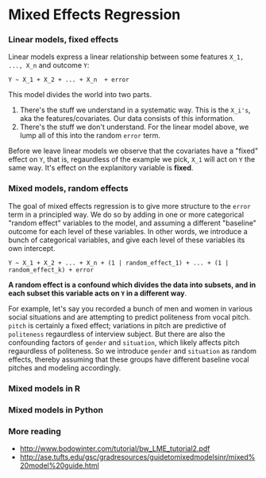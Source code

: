 # Mixed Effects Regression


### Linear models, fixed effects

Linear models express a linear relationship between some features `X_1, ..., X_n` and outcome `Y`:

```
Y ~ X_1 + X_2 + ... + X_n  + error
```

This model divides the world into two parts. 

1) There's the stuff we understand in a systematic way. This is the `X_i's`, aka the features/covariates. Our data consists of this information.
2) There's the stuff we don't understand. For the linear model above, we lump all of this into the random `error` term. 

Before we leave linear models we observe that the covariates have a "fixed" effect on `Y`, that is, regaurdless of the example we pick, `X_1` will act on `Y` the same way. It's effect on the explanitory variable is **fixed**.

### Mixed models, random effects

The goal of mixed effects regression is to give more structure to the `error` term in a principled way. We do so by adding in one or more categorical "random effect" variables to the model, and assuming a different "baseline" outcome for each level of these variables. In other words, we introduce a bunch of categorical variables, and give each level of these variables its own intercept.


```
Y ~ X_1 + X_2 + ... + X_n + (1 | random_effect_1) + ... + (1 | random_effect_k) + error
```


**A random effect is a confound which divides the data into subsets, and in each subset this variable acts on `Y` in a different way**. 

For example, let's say you recorded a bunch of men and women in various social situations and are attempting to predict politeness from vocal pitch. `pitch` is certainly a fixed effect; variations in pitch are predictive of `politeness` regaurdless of interview subject. But there are also the confounding factors of `gender` and `situation`, which likely affects pitch regaurdless of politeness. So we introduce `gender` and `situation` as random effects, thereby assuming that these groups have different baseline vocal pitches and modeling accordingly. 


### Mixed models in R



### Mixed models in Python



### More reading

* http://www.bodowinter.com/tutorial/bw_LME_tutorial2.pdf
* http://ase.tufts.edu/gsc/gradresources/guidetomixedmodelsinr/mixed%20model%20guide.html

